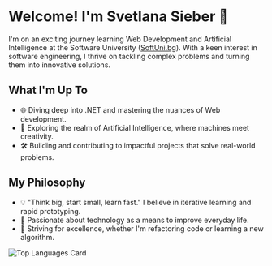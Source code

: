 # Welcome! I'm Svetlana Sieber 👋

I'm on an exciting journey learning Web Development and Artificial Intelligence at the Software University ([SoftUni.bg](https://softuni.bg)). With a keen interest in software engineering, I thrive on tackling complex problems and turning them into innovative solutions.

## What I'm Up To

- 🌐 Diving deep into .NET and mastering the nuances of Web development.
- 🤖 Exploring the realm of Artificial Intelligence, where machines meet creativity.
- 🛠️ Building and contributing to impactful projects that solve real-world problems.

## My Philosophy

- 💡 "Think big, start small, learn fast." I believe in iterative learning and rapid prototyping.
- 🚀 Passionate about technology as a means to improve everyday life.
- 🌟 Striving for excellence, whether I'm refactoring code or learning a new algorithm.






![Top Languages Card](https://github-readme-stats.vercel.app/api/top-langs/?username=svetlanasieber&layout=compact)


